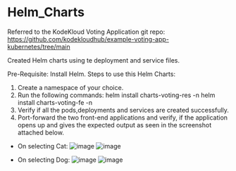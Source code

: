 # Helm_Charts

Referred to the KodeKloud Voting Application git repo: 
https://github.com/kodekloudhub/example-voting-app-kubernetes/tree/main

Created Helm charts using te deployment and service files.

Pre-Requisite: Install Helm.
Steps to use this Helm Charts:
1) Create a namespace of your choice.
2) Run the following commands:
    helm install <release-name> charts-voting-res -n <namespace>
    helm install <release-name> charts-voting-fe -n <namespace>
3) Verify if all the pods,deployments and services are created successfully.
4) Port-forward the two front-end applications and verify, if the application opens up and gives the expected output as seen in the screenshot attached below.

- On selecting Cat:
   ![image](https://github.com/Janemils/Helm_Charts/assets/143650941/fa3a41c8-b1d5-4111-8ad6-81a42a37d5d1)
   ![image](https://github.com/Janemils/Helm_Charts/assets/143650941/2eefe6ad-b341-45cb-964e-86e0bb66e339)

- On selecting Dog:
  ![image](https://github.com/Janemils/Helm_Charts/assets/143650941/c7a2afe4-e43c-4b26-9689-531271caf5f6)
  ![image](https://github.com/Janemils/Helm_Charts/assets/143650941/0cd2b913-cd20-4684-86c4-e7f061614b88)


